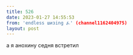 ```yaml
---
title: 526
date: 2023-01-27 14:55:53
from: 'endless шизing ⍼' (channel1162404975)
layout: post
---
```


а я анохину седня встретил
